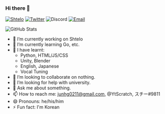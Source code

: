 ### Hi there 👋

[![Shtelo](http://img.shields.io/badge/스치-Shtelo-fdde59)](https://www.shtelo.org/)
[![Twitter](https://img.shields.io/badge/%40YtScratch-Twitter-1DA1F2)](https://twitter.com/YtScratch)
![Discord](https://img.shields.io/badge/スチー%239811-Discord-7289DA)
[![Email](https://img.shields.io/badge/juhng0211-%40gmail.com-de5246)](mailto://junhg0211@gmail.com)

![GitHub Stats](https://github-readme-stats.vercel.app/api?username=junhg0211&show_icons=true)

- 🔭 I’m currently working on Shtelo
- 🌱 I’m currently learning Go, etc.
- 📖 I have learnt:
  - Python, HTML/JS/CSS
  - Unity, Blender
  - English, Japanese
  - Vocal Tuning
- 👯 I’m looking to collaborate on nothing.
- 🤔 I’m looking for help with university.
- 💬 Ask me about something.
- 📫 How to reach me: junhg0211@gmail.com, @YtScratch, スチー#9811
- 😄 Pronouns: he/his/him
- ⚡ Fun fact: I'm Korean
